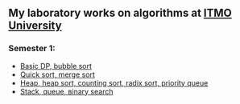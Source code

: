 ## My laboratory works on algorithms at [ITMO University](https://itmo.ru)
### Semester 1:
* [Basic DP, bubble sort](1sem/1lab)
* [Quick sort, merge sort](1sem/2lab)
* [Heap, heap sort, counting sort, radix sort, priority queue](1sem/3lab)
* [Stack, queue, вinary search](1sem/4lab)